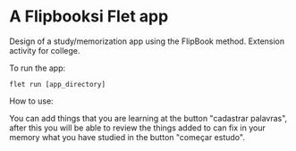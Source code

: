# A Flipbooksi Flet app

Design of a study/memorization app using the FlipBook method. Extension activity for college.

To run the app:

```
flet run [app_directory]
```

How to use:

You can add things that you are learning at the button "cadastrar palavras", after this you will be able to review the things added to can fix in your memory what you have studied in the button "começar estudo".